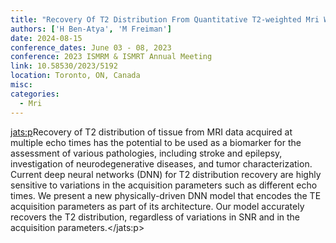 ```yaml
---
title: "Recovery Of T2 Distribution From Quantitative T2-weighted Mri With Physically-driven Deep Learning"
authors: ['H Ben-Atya', 'M Freiman']
date: 2024-08-15
conference_dates: June 03 - 08, 2023
conference: 2023 ISMRM & ISMRT Annual Meeting
link: 10.58530/2023/5192
location: Toronto, ON, Canada
misc:  
categories: 
  - Mri
---
```

<jats:p>Recovery of T2 distribution of tissue from MRI data acquired at multiple echo times has the potential to be used as a biomarker for the assessment of various pathologies, including stroke and epilepsy, investigation of neurodegenerative diseases, and tumor characterization. Current deep neural networks (DNN) for T2 distribution recovery are highly sensitive to variations in the acquisition parameters such as different echo times. We present a new physically-driven DNN model that encodes the TE acquisition parameters as part of its architecture. Our model accurately recovers the T2 distribution, regardless of variations in SNR and in the acquisition parameters.</jats:p>
                    